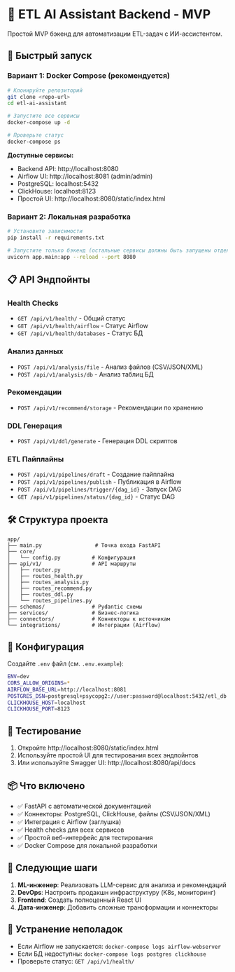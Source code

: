 # 🤖 ETL AI Assistant Backend - MVP

Простой MVP бэкенд для автоматизации ETL-задач с ИИ-ассистентом.

## 🚀 Быстрый запуск

### Вариант 1: Docker Compose (рекомендуется)
```bash
# Клонируйте репозиторий
git clone <repo-url>
cd etl-ai-assistant

# Запустите все сервисы
docker-compose up -d

# Проверьте статус
docker-compose ps
```

**Доступные сервисы:**
- Backend API: http://localhost:8080
- Airflow UI: http://localhost:8081 (admin/admin)
- PostgreSQL: localhost:5432
- ClickHouse: localhost:8123
- Простой UI: http://localhost:8080/static/index.html

### Вариант 2: Локальная разработка
```bash
# Установите зависимости
pip install -r requirements.txt

# Запустите только бэкенд (остальные сервисы должны быть запущены отдельно)
uvicorn app.main:app --reload --port 8080
```

## 📋 API Эндпойнты

### Health Checks
- `GET /api/v1/health/` - Общий статус
- `GET /api/v1/health/airflow` - Статус Airflow
- `GET /api/v1/health/databases` - Статус БД

### Анализ данных
- `POST /api/v1/analysis/file` - Анализ файлов (CSV/JSON/XML)
- `POST /api/v1/analysis/db` - Анализ таблиц БД

### Рекомендации
- `POST /api/v1/recommend/storage` - Рекомендации по хранению

### DDL Генерация
- `POST /api/v1/ddl/generate` - Генерация DDL скриптов

### ETL Пайплайны
- `POST /api/v1/pipelines/draft` - Создание пайплайна
- `POST /api/v1/pipelines/publish` - Публикация в Airflow
- `POST /api/v1/pipelines/trigger/{dag_id}` - Запуск DAG
- `GET /api/v1/pipelines/status/{dag_id}` - Статус DAG

## 🛠️ Структура проекта

```
app/
├── main.py                 # Точка входа FastAPI
├── core/
│   └── config.py          # Конфигурация
├── api/v1/                # API маршруты
│   ├── router.py
│   ├── routes_health.py
│   ├── routes_analysis.py
│   ├── routes_recommend.py
│   ├── routes_ddl.py
│   └── routes_pipelines.py
├── schemas/               # Pydantic схемы
├── services/              # Бизнес-логика
├── connectors/            # Коннекторы к источникам
└── integrations/          # Интеграции (Airflow)
```

## 🔧 Конфигурация

Создайте `.env` файл (см. `.env.example`):
```bash
ENV=dev
CORS_ALLOW_ORIGINS=*
AIRFLOW_BASE_URL=http://localhost:8081
POSTGRES_DSN=postgresql+psycopg2://user:password@localhost:5432/etl_db
CLICKHOUSE_HOST=localhost
CLICKHOUSE_PORT=8123
```

## 🧪 Тестирование

1. Откройте http://localhost:8080/static/index.html
2. Используйте простой UI для тестирования всех эндпойнтов
3. Или используйте Swagger UI: http://localhost:8080/api/docs

## 📦 Что включено

- ✅ FastAPI с автоматической документацией
- ✅ Коннекторы: PostgreSQL, ClickHouse, файлы (CSV/JSON/XML)
- ✅ Интеграция с Airflow (заглушка)
- ✅ Health checks для всех сервисов
- ✅ Простой веб-интерфейс для тестирования
- ✅ Docker Compose для локальной разработки

## 🔄 Следующие шаги

1. **ML-инженер**: Реализовать LLM-сервис для анализа и рекомендаций
2. **DevOps**: Настроить продакшн инфраструктуру (K8s, мониторинг)
3. **Frontend**: Создать полноценный React UI
4. **Дата-инженер**: Добавить сложные трансформации и коннекторы

## 🐛 Устранение неполадок

- Если Airflow не запускается: `docker-compose logs airflow-webserver`
- Если БД недоступны: `docker-compose logs postgres clickhouse`
- Проверьте статус: `GET /api/v1/health/`


